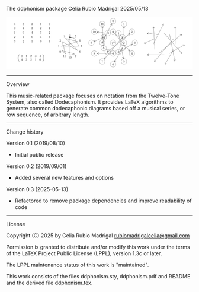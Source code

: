 The ddphonism package
Celia Rubio Madrigal
2025/05/13

![ddphonism.png](ddphonism.png)

__________________
Overview

This music-related package focuses on notation from the Twelve-Tone System, also called Dodecaphonism. It provides LaTeX algorithms to generate common dodecaphonic diagrams based off a musical series, or row sequence, of arbitrary length.

__________________
Change history

Version 0.1 (2019/08/10)
- Initial public release

Version 0.2 (2019/09/01)
- Added several new features and options

Version 0.3 (2025-05-13)
- Refactored to remove package dependencies and improve readability of code

__________________
License

Copyright (C) 2025 by Celia Rubio Madrigal <rubiomadrigalcelia@gmail.com>

Permission is granted to distribute and/or modify this work under the terms of the LaTeX Project Public License (LPPL), version 1.3c or later.

The LPPL maintenance status of this work is "maintained".

This work consists of the files ddphonism.sty, ddphonism.pdf and README and the derived file ddphonism.tex.
